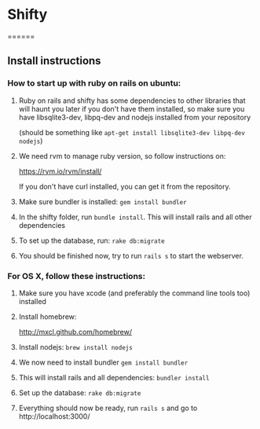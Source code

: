 # Shifty
======

## Install instructions

### How to start up with ruby on rails on ubuntu:

1. Ruby on rails and shifty has some dependencies to other libraries that will haunt you later if you don't have them installed, so make sure you have libsqlite3-dev, libpq-dev and nodejs installed from your repository

   (should be something like `apt-get install libsqlite3-dev libpq-dev nodejs`)

2. We need rvm to manage ruby version, so follow instructions on:
  
   https://rvm.io/rvm/install/
	
   If you don't have curl installed, you can get it from the repository.

3. Make sure bundler is installed: `gem install bundler`

4. In the shifty folder, run `bundle install`. This will install rails and all other dependencies

5. To set up the database, run: `rake db:migrate`

6. You should be finished now, try to run `rails s` to start the webserver.

### For OS X, follow these instructions:

1. Make sure you have xcode (and preferably the command line tools too) installed

2. Install homebrew:

	http://mxcl.github.com/homebrew/

3. Install nodejs: `brew install nodejs`

4. We now need to install bundler `gem install bundler`

5. This will install rails and all dependencies: `bundler install`

6. Set up the database: `rake db:migrate`

7. Everything should now be ready, run `rails s` and go to http://localhost:3000/